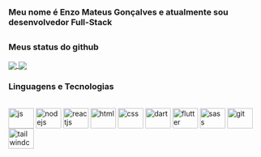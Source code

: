 ### Meu nome é Enzo Mateus Gonçalves e atualmente sou desenvolvedor Full-Stack
##
### Meus status do github 
<div>
<a href="https://github.com/enzogoncalves">
  <img align="center" src="https://github-readme-stats.vercel.app/api?username=enzogoncalves&include_all_commits=true&hide=issues&show_icons=true&title_color=04AFB8&text_color=fafafa&bg_color=0D0D0D&border_radius=8&icon_color=39b881&border_color=000000)](https://github.com/anuraghazra/github-readme-stats)" />
</a>
<a href="https://github.com/enzogoncalves">
  <img align="center" src="https://github-readme-stats.vercel.app/api/top-langs/?username=enzogoncalves&layout=compact&title_color=04AFB8&text_color=fafafa&bg_color=0D0D0D&border_radius=8&icon_color=EBB400&border_color=000000)](https://github.com/anuraghazra/github-readme-stats)" />
</a>
</div>

### Linguagens e Tecnologias

<div style="display: inline-block"><br>
<img width="50px" height="40" align="center" alt="js" src="https://cdn.jsdelivr.net/gh/devicons/devicon/icons/javascript/javascript-original.svg" />  
<img width="50px" height="40" align="center" alt="nodejs" src="https://cdn.jsdelivr.net/gh/devicons/devicon/icons/nodejs/nodejs-original.svg" /> 
<img width="50px" height="40" align="center" alt="reactjs" src="https://cdn.jsdelivr.net/gh/devicons/devicon/icons/react/react-original.svg" />  
<img width="50px" height="40" align="center" alt="html" src="https://cdn.jsdelivr.net/gh/devicons/devicon/icons/css3/css3-original.svg" />  
<img width="50px" height="40" align="center" alt="css" src="https://cdn.jsdelivr.net/gh/devicons/devicon/icons/html5/html5-original.svg" />  
<img width="50px" height="40" align="center" alt="dart" src="https://cdn.jsdelivr.net/gh/devicons/devicon/icons/dart/dart-original.svg" />
<img width="50px" height="40" align="center" alt="flutter" src="https://cdn.jsdelivr.net/gh/devicons/devicon/icons/flutter/flutter-original.svg" />
<img width="50px" height="40" align="center" alt="sass" src="https://cdn.jsdelivr.net/gh/devicons/devicon/icons/sass/sass-original.svg" />
<img width="50px" height="40" align="center" alt="git" src="https://cdn.jsdelivr.net/gh/devicons/devicon/icons/git/git-original.svg" />
<img width="50px" height="40" align="center" alt="tailwindcss" src="https://cdn.jsdelivr.net/gh/devicons/devicon/icons/tailwindcss/tailwindcss-plain.svg" />
</div>


<!---
enzogoncalves/enzogoncalves is a ✨ special ✨ repository because its `README.md` (this file) appears on your GitHub profile.
You can click the Preview link to take a look at your changes.
--->
